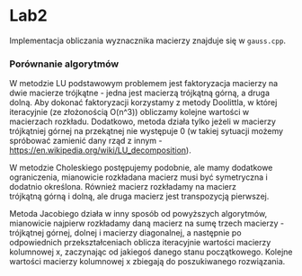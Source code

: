 # Lab2

Implementacja obliczania wyznacznika macierzy znajduje się w `gauss.cpp`.

### Porównanie algorytmów

W metodzie LU podstawowym problemem jest faktoryzacja macierzy na dwie macierze trójkątne - jedna jest
macierzą trójkątną górną, a druga dolną. Aby dokonać faktoryzacji korzystamy z metody Doolittla, w której
iteracyjnie (ze złożonością O(n^3)) obliczamy kolejne wartości w macierzach rozkładu. Dodatkowo, metoda działa tylko jeżeli  w macierzy trójkątniej górnej na przekątnej nie występuje 0 (w takiej sytuacji możemy spróbować zamienić dany rząd z innym - https://en.wikipedia.org/wiki/LU_decomposition). 

W metodzie Choleskiego
postępujemy podobnie, ale mamy dodatkowe ograniczenia, mianowicie rozkładana macierz musi być symetryczna
i dodatnio określona. Również macierz rozkładamy na macierz trójkątną górną i dolną, ale druga macierz jest transpozycją pierwszej. 

Metoda Jacobiego działa w inny sposób od powyższych algorytmów, mianowicie najpierw rozkładamy daną macierz na sumę trzech macierzy - trójkątnej górnej, dolnej i macierzy diagonalnej, a następnie po odpowiednich przekształceniach oblicza iteracyjnie wartości macierzy kolumnowej x, zaczynając od jakiegoś danego stanu początkowego. Kolejne wartości macierzy kolumnowej x zbiegają do poszukiwanego rozwiązania.